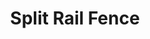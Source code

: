 ---
layout: prop
title: Split Rail Fence
categories: set-pieces
images: ["assets/set-pieces/split-rail-fence/Split rail fence - cedar.JPG"]
desc: null
---
